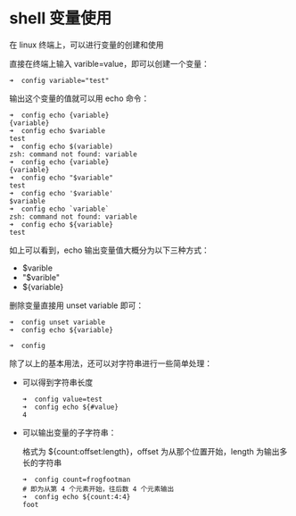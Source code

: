 # shell 变量使用

在 linux 终端上，可以进行变量的创建和使用

直接在终端上输入 varible=value，即可以创建一个变量：

```shell
➜  config variable="test"
```

输出这个变量的值就可以用 echo 命令：

```shell
➜  config echo {variable}
{variable}
➜  config echo $variable
test
➜  config echo $(variable)
zsh: command not found: variable
➜  config echo {variable}
{variable}
➜  config echo "$variable"
test
➜  config echo '$variable'
$variable
➜  config echo `variable`
zsh: command not found: variable
➜  config echo ${variable}
test
```

如上可以看到，echo 输出变量值大概分为以下三种方式：

* $varible
* "$varible"
* ${variable}

删除变量直接用 unset variable 即可：

```shell
➜  config unset variable
➜  config echo ${variable}

➜  config
```

除了以上的基本用法，还可以对字符串进行一些简单处理：

* 可以得到字符串长度

  ```shell
  ➜  config value=test
  ➜  config echo ${#value}
  4
  ```

* 可以输出变量的子字符串：

  格式为 ${count:offset:length}，offset 为从那个位置开始，length 为输出多长的字符串

  ```
  ➜  config count=frogfootman
  # 即为从第 4 个元素开始，往后数 4 个元素输出
  ➜  config echo ${count:4:4}
  foot
  ```

  